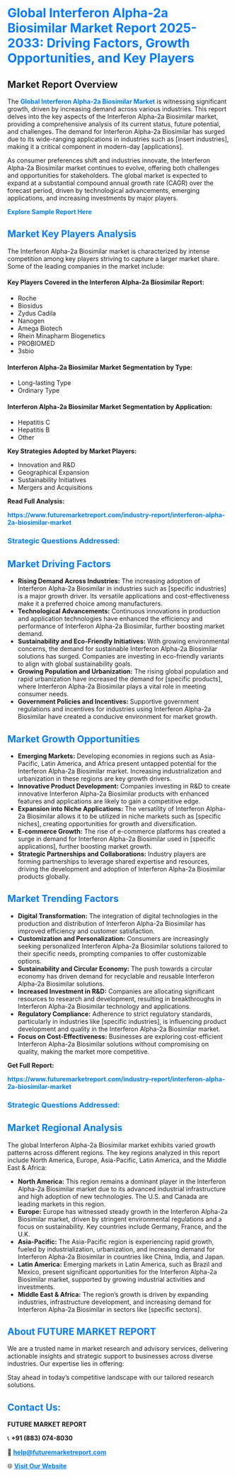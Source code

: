 <h1 style="color: #007BFF;">Global Interferon Alpha-2a Biosimilar Market Report 2025-2033: Driving Factors, Growth Opportunities, and Key Players</h1>

<section id="overview">
<h2>Market Report Overview</h2>
<p>The <a href="https://www.futuremarketreport.com/industry-report/interferon-alpha-2a-biosimilar-market" style="color: #007BFF; text-decoration: none;"><strong>Global Interferon Alpha-2a Biosimilar Market</strong></a> is witnessing significant growth, driven by increasing demand across various industries. This report delves into the key aspects of the Interferon Alpha-2a Biosimilar market, providing a comprehensive analysis of its current status, future potential, and challenges. The demand for Interferon Alpha-2a Biosimilar has surged due to its wide-ranging applications in industries such as [insert industries], making it a critical component in modern-day [applications].</p>
<p>As consumer preferences shift and industries innovate, the Interferon Alpha-2a Biosimilar market continues to evolve, offering both challenges and opportunities for stakeholders. The global market is expected to expand at a substantial compound annual growth rate (CAGR) over the forecast period, driven by technological advancements, emerging applications, and increasing investments by major players.</p>
</section>

<section id="overview">
<p><a href="https://www.futuremarketreport.com/request-sample/reportId=26519" style="color: #007BFF; text-decoration: none;"><strong>Explore Sample Report Here</strong></a></p>
</section>

<section id="key-players">
<h2 style="color: #007BFF;">Market Key Players Analysis</h2>
<p>The Interferon Alpha-2a Biosimilar market is characterized by intense competition among key players striving to capture a larger market share. Some of the leading companies in the market include:</p>
<h4>Key Players Covered in the Interferon Alpha-2a Biosimilar Report:</h4>
<ul><li>Roche</li><li>Biosidus</li><li>Zydus Cadila</li><li>Nanogen</li><li>Amega Biotech</li><li>Rhein Minapharm Biogenetics</li><li>PROBIOMED</li><li>3sbio</li></ul>
<h4>Interferon Alpha-2a Biosimilar Market Segmentation by Type:</h4>
<ul><li>Long-lasting Type</li><li>Ordinary Type</li></ul>

<h4>Interferon Alpha-2a Biosimilar Market Segmentation by Application:</h4>
<ul><li>Hepatitis C</li><li>Hepatitis B</li><li>Other</li></ul>
<p><strong>Key Strategies Adopted by Market Players:</strong></p>
<ul>
<li>Innovation and R&D</li>
<li>Geographical Expansion</li>
<li>Sustainability Initiatives</li>
<li>Mergers and Acquisitions</li>
</ul>
</section>

<section>
<p><strong>Read Full Analysis: </strong></p><a href="https://www.futuremarketreport.com/industry-report/interferon-alpha-2a-biosimilar-market" style="color: #007BFF; text-decoration: none;"><strong>https://www.futuremarketreport.com/industry-report/interferon-alpha-2a-biosimilar-market</strong></a>
<h3 style="color: #007BFF;">Strategic Questions Addressed:</h3>
</section>

<section id="driving-factors">
<h2 style="color: #007BFF;">Market Driving Factors</h2>
<ul>
<li><strong>Rising Demand Across Industries:</strong> The increasing adoption of Interferon Alpha-2a Biosimilar in industries such as [specific industries] is a major growth driver. Its versatile applications and cost-effectiveness make it a preferred choice among manufacturers.</li>
<li><strong>Technological Advancements:</strong> Continuous innovations in production and application technologies have enhanced the efficiency and performance of Interferon Alpha-2a Biosimilar, further boosting market demand.</li>
<li><strong>Sustainability and Eco-Friendly Initiatives:</strong> With growing environmental concerns, the demand for sustainable Interferon Alpha-2a Biosimilar solutions has surged. Companies are investing in eco-friendly variants to align with global sustainability goals.</li>
<li><strong>Growing Population and Urbanization:</strong> The rising global population and rapid urbanization have increased the demand for [specific products], where Interferon Alpha-2a Biosimilar plays a vital role in meeting consumer needs.</li>
<li><strong>Government Policies and Incentives:</strong> Supportive government regulations and incentives for industries using Interferon Alpha-2a Biosimilar have created a conducive environment for market growth.</li>
</ul>
</section>

<section id="growth-opportunities">
<h2 style="color: #007BFF;">Market Growth Opportunities</h2>
<ul>
<li><strong>Emerging Markets:</strong> Developing economies in regions such as Asia-Pacific, Latin America, and Africa present untapped potential for the Interferon Alpha-2a Biosimilar market. Increasing industrialization and urbanization in these regions are key growth drivers.</li>
<li><strong>Innovative Product Development:</strong> Companies investing in R&D to create innovative Interferon Alpha-2a Biosimilar products with enhanced features and applications are likely to gain a competitive edge.</li>
<li><strong>Expansion into Niche Applications:</strong> The versatility of Interferon Alpha-2a Biosimilar allows it to be utilized in niche markets such as [specific niches], creating opportunities for growth and diversification.</li>
<li><strong>E-commerce Growth:</strong> The rise of e-commerce platforms has created a surge in demand for Interferon Alpha-2a Biosimilar used in [specific applications], further boosting market growth.</li>
<li><strong>Strategic Partnerships and Collaborations:</strong> Industry players are forming partnerships to leverage shared expertise and resources, driving the development and adoption of Interferon Alpha-2a Biosimilar products globally.</li>
</ul>
</section>

<section id="trending-factors">
<h2 style="color: #007BFF;">Market Trending Factors</h2>
<ul>
<li><strong>Digital Transformation:</strong> The integration of digital technologies in the production and distribution of Interferon Alpha-2a Biosimilar has improved efficiency and customer satisfaction.</li>
<li><strong>Customization and Personalization:</strong> Consumers are increasingly seeking personalized Interferon Alpha-2a Biosimilar solutions tailored to their specific needs, prompting companies to offer customizable options.</li>
<li><strong>Sustainability and Circular Economy:</strong> The push towards a circular economy has driven demand for recyclable and reusable Interferon Alpha-2a Biosimilar solutions.</li>
<li><strong>Increased Investment in R&D:</strong> Companies are allocating significant resources to research and development, resulting in breakthroughs in Interferon Alpha-2a Biosimilar technology and applications.</li>
<li><strong>Regulatory Compliance:</strong> Adherence to strict regulatory standards, particularly in industries like [specific industries], is influencing product development and quality in the Interferon Alpha-2a Biosimilar market.</li>
<li><strong>Focus on Cost-Effectiveness:</strong> Businesses are exploring cost-efficient Interferon Alpha-2a Biosimilar solutions without compromising on quality, making the market more competitive.</li>
</ul>
</section>

<section>
<p><strong>Get Full Report: </strong></p><a href="https://www.futuremarketreport.com/industry-report/interferon-alpha-2a-biosimilar-market" style="color: #007BFF; text-decoration: none;"><strong>https://www.futuremarketreport.com/industry-report/interferon-alpha-2a-biosimilar-market</strong></a>
<h3 style="color: #007BFF;">Strategic Questions Addressed:</h3>
</section>


<section id="regional-analysis">
<h2 style="color: #007BFF;">Market Regional Analysis</h2>
<p>The global Interferon Alpha-2a Biosimilar market exhibits varied growth patterns across different regions. The key regions analyzed in this report include North America, Europe, Asia-Pacific, Latin America, and the Middle East & Africa:</p>
<ul>
<li><strong>North America:</strong> This region remains a dominant player in the Interferon Alpha-2a Biosimilar market due to its advanced industrial infrastructure and high adoption of new technologies. The U.S. and Canada are leading markets in this region.</li>
<li><strong>Europe:</strong> Europe has witnessed steady growth in the Interferon Alpha-2a Biosimilar market, driven by stringent environmental regulations and a focus on sustainability. Key countries include Germany, France, and the U.K.</li>
<li><strong>Asia-Pacific:</strong> The Asia-Pacific region is experiencing rapid growth, fueled by industrialization, urbanization, and increasing demand for Interferon Alpha-2a Biosimilar in countries like China, India, and Japan.</li>
<li><strong>Latin America:</strong> Emerging markets in Latin America, such as Brazil and Mexico, present significant opportunities for the Interferon Alpha-2a Biosimilar market, supported by growing industrial activities and investments.</li>
<li><strong>Middle East & Africa:</strong> The region’s growth is driven by expanding industries, infrastructure development, and increasing demand for Interferon Alpha-2a Biosimilar in sectors like [specific sectors].</li>
</ul>
</section>

<footer>
<h2 style="color: #007BFF;">About FUTURE MARKET REPORT</h2>
<p>We are a trusted name in market research and advisory services, delivering actionable insights and strategic support to businesses across diverse industries. Our expertise lies in offering:</p>

<p>Stay ahead in today’s competitive landscape with our tailored research solutions.</p>

<h2 style="color: #007BFF;">Contact Us:</h2>
<p><strong>FUTURE MARKET REPORT</strong></p>
<p>📞 <strong>+91 (883) 074-8030</strong></p>
<p>📧 <strong><a href="mailto:help@futuremarketreport.com" style="color: #007BFF;">help@futuremarketreport.com</a></strong></p>
<p>🌐 <strong><a href="https://www.futuremarketreport.com/" style="color: #007BFF;">Visit Our Website</a></strong></p>
</footer>